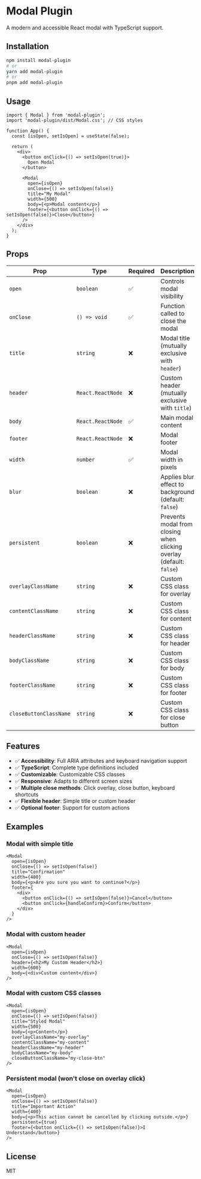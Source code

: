 # Modal Plugin

A modern and accessible React modal with TypeScript support.

## Installation

```bash
npm install modal-plugin
# or
yarn add modal-plugin
# or
pnpm add modal-plugin
```

## Usage

```tsx
import { Modal } from 'modal-plugin';
import 'modal-plugin/dist/Modal.css'; // CSS styles

function App() {
  const [isOpen, setIsOpen] = useState(false);

  return (
    <div>
      <button onClick={() => setIsOpen(true)}>
        Open Modal
      </button>
      
      <Modal
        open={isOpen}
        onClose={() => setIsOpen(false)}
        title="My Modal"
        width={500}
        body={<p>Modal content</p>}
        footer={<button onClick={() => setIsOpen(false)}>Close</button>}
      />
    </div>
  );
}
```

## Props

| Prop | Type | Required | Description |
|------|------|----------|-------------|
| `open` | `boolean` | ✅ | Controls modal visibility |
| `onClose` | `() => void` | ✅ | Function called to close the modal |
| `title` | `string` | ❌ | Modal title (mutually exclusive with `header`) |
| `header` | `React.ReactNode` | ❌ | Custom header (mutually exclusive with `title`) |
| `body` | `React.ReactNode` | ✅ | Main modal content |
| `footer` | `React.ReactNode` | ❌ | Modal footer |
| `width` | `number` | ✅ | Modal width in pixels |
| `blur` | `boolean` | ❌ | Applies blur effect to background (default: `false`) |
| `persistent` | `boolean` | ❌ | Prevents modal from closing when clicking overlay (default: `false`) |
| `overlayClassName` | `string` | ❌ | Custom CSS class for overlay |
| `contentClassName` | `string` | ❌ | Custom CSS class for content |
| `headerClassName` | `string` | ❌ | Custom CSS class for header |
| `bodyClassName` | `string` | ❌ | Custom CSS class for body |
| `footerClassName` | `string` | ❌ | Custom CSS class for footer |
| `closeButtonClassName` | `string` | ❌ | Custom CSS class for close button |

## Features

- ✅ **Accessibility**: Full ARIA attributes and keyboard navigation support
- ✅ **TypeScript**: Complete type definitions included
- ✅ **Customizable**: Customizable CSS classes
- ✅ **Responsive**: Adapts to different screen sizes
- ✅ **Multiple close methods**: Click overlay, close button, keyboard shortcuts
- ✅ **Flexible header**: Simple title or custom header
- ✅ **Optional footer**: Support for custom actions

## Examples

### Modal with simple title
```tsx
<Modal
  open={isOpen}
  onClose={() => setIsOpen(false)}
  title="Confirmation"
  width={400}
  body={<p>Are you sure you want to continue?</p>}
  footer={
    <div>
      <button onClick={() => setIsOpen(false)}>Cancel</button>
      <button onClick={handleConfirm}>Confirm</button>
    </div>
  }
/>
```

### Modal with custom header
```tsx
<Modal
  open={isOpen}
  onClose={() => setIsOpen(false)}
  header={<h2>My Custom Header</h2>}
  width={600}
  body={<div>Custom content</div>}
/>
```

### Modal with custom CSS classes
```tsx
<Modal
  open={isOpen}
  onClose={() => setIsOpen(false)}
  title="Styled Modal"
  width={500}
  body={<p>Content</p>}
  overlayClassName="my-overlay"
  contentClassName="my-content"
  headerClassName="my-header"
  bodyClassName="my-body"
  closeButtonClassName="my-close-btn"
/>
```

### Persistent modal (won't close on overlay click)
```tsx
<Modal
  open={isOpen}
  onClose={() => setIsOpen(false)}
  title="Important Action"
  width={400}
  body={<p>This action cannot be cancelled by clicking outside.</p>}
  persistent={true}
  footer={<button onClick={() => setIsOpen(false)}>I Understand</button>}
/>
```

## License

MIT
